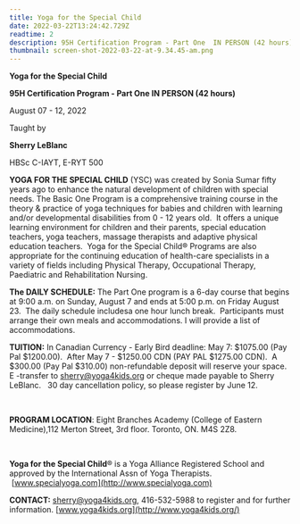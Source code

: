 ```yaml
---
title: Yoga for the Special Child
date: 2022-03-22T13:24:42.729Z
readtime: 2
description: 95H Certification Program - Part One  IN PERSON (42 hours)
thumbnail: screen-shot-2022-03-22-at-9.34.45-am.png
---
```

**Yoga for the Special Child**

**95H Certification Program - Part One IN PERSON (42 hours)**

August 07 - 12, 2022



Taught by

**Sherry LeBlanc**

HBSc C-IAYT, E-RYT 500



**YOGA FOR THE SPECIAL CHILD** (YSC) was created by Sonia Sumar fifty years ago to enhance the natural development of children with special needs. The Basic One Program is a comprehensive training course in the theory & practice of yoga techniques for babies and children with learning and/or developmental disabilities from 0 - 12 years old.  It offers a unique learning environment for children and their parents, special education teachers, yoga teachers, massage therapists and adaptive physical education teachers.  Yoga for the Special Child® Programs are also appropriate for the continuing education of health-care specialists in a variety of fields including Physical Therapy, Occupational Therapy, Paediatric and Rehabilitation Nursing.



**The DAILY SCHEDULE:** The Part One program is a 6-day course that begins at 9:00 a.m. on Sunday, August 7 and ends at 5:00 p.m. on Friday August 23.  The daily schedule includesa one hour lunch break.  Participants must arrange their own meals and accommodations. I will provide a list of accommodations.



**TUITION:** In Canadian Currency - Early Bird deadline: May 7: $1075.00 (Pay Pal $1200.00).  After May 7 - $1250.00 CDN (PAY PAL $1275.00 CDN).  A $300.00 (Pay Pal $310.00) non-refundable deposit will reserve your space.  E -transfer to [sherry@yoga4kids.org](mailto:sherry@yoga4kids.org) or cheque made payable to Sherry LeBlanc.   30 day cancellation policy, so please register by June 12.

 

**PROGRAM LOCATION**: Eight Branches Academy (College of Eastern Medicine),112 Merton Street, 3rd floor. Toronto, ON. M4S 2Z8.

 

**Yoga for the Special Child**® is a Yoga Alliance Registered School and approved by the International Assn of Yoga Therapists.  [www.specialyoga.com](http://www.specialyoga.com)



**CONTACT:** [sherry@yoga4kids.org](mailto:sherry@yoga4kids.org), 416-532-5988 to register and for further information. [www.yoga4kids.org](http://www.yoga4kids.org/)